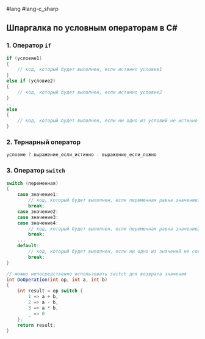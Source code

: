 #lang #lang-c_sharp

## Шпаргалка по условным операторам в C#

### 1. Оператор `if`
```csharp
if (условие1)
{
    // код, который будет выполнен, если истинно условие1
}
else if (условие2)
{
    // код, который будет выполнен, если истинно условие2
}
...
else
{
    // код, который будет выполнен, если ни одно из условий не истинно
}
```

### 2. Тернарный оператор
```csharp
условие ? выражение_если_истинно : выражение_если_ложно
```


### 3. Оператор `switch`
```csharp
switch (переменная)
{
    case значение1:
        // код, который будет выполнен, если переменная равна значение1
        break;
    case значение2:
    case значение3:
    case значение4:
        // код, который будет выполнен, если переменная равна значение2, 3 или 4
        break;
    ...
    default:
        // код, который будет выполнен, если ни одно из значений не совпадает
	    break;
}

// можно непосредственно использовать switch для возврата значения
int DoOperation(int op, int a, int b)
{
    int result = op switch {
        1 => a + b,
        2 => a - b,
        3 => a * b,
        _ => 0
    };
    return result;
}
```
